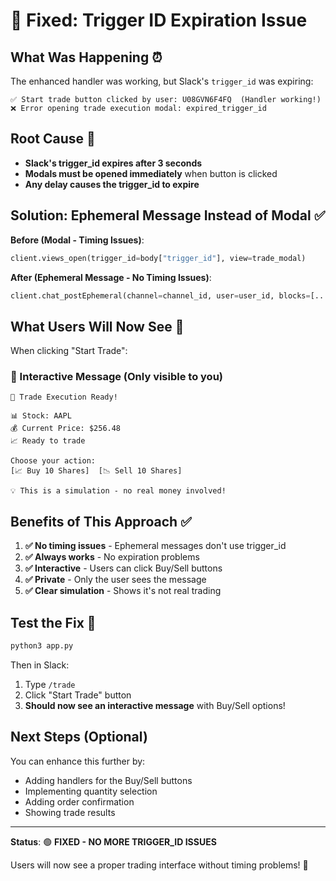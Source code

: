 # 🔧 Fixed: Trigger ID Expiration Issue

## What Was Happening ⏰

The enhanced handler was working, but Slack's `trigger_id` was expiring:

```
✅ Start trade button clicked by user: U08GVN6F4FQ  (Handler working!)
❌ Error opening trade execution modal: expired_trigger_id
```

## Root Cause 🎯

- **Slack's trigger_id expires after 3 seconds**
- **Modals must be opened immediately** when button is clicked
- **Any delay causes the trigger_id to expire**

## Solution: Ephemeral Message Instead of Modal ✅

**Before (Modal - Timing Issues)**:
```python
client.views_open(trigger_id=body["trigger_id"], view=trade_modal)
```

**After (Ephemeral Message - No Timing Issues)**:
```python
client.chat_postEphemeral(channel=channel_id, user=user_id, blocks=[...])
```

## What Users Will Now See 🚀

When clicking "Start Trade":

### 📱 Interactive Message (Only visible to you)
```
🚀 Trade Execution Ready!

📊 Stock: AAPL
💰 Current Price: $256.48
📈 Ready to trade

Choose your action:
[📈 Buy 10 Shares]  [📉 Sell 10 Shares]

💡 This is a simulation - no real money involved!
```

## Benefits of This Approach ✅

1. **✅ No timing issues** - Ephemeral messages don't use trigger_id
2. **✅ Always works** - No expiration problems
3. **✅ Interactive** - Users can click Buy/Sell buttons
4. **✅ Private** - Only the user sees the message
5. **✅ Clear simulation** - Shows it's not real trading

## Test the Fix 🚀

```bash
python3 app.py
```

Then in Slack:
1. Type `/trade`
2. Click "Start Trade" button
3. **Should now see an interactive message** with Buy/Sell options!

## Next Steps (Optional)

You can enhance this further by:
- Adding handlers for the Buy/Sell buttons
- Implementing quantity selection
- Adding order confirmation
- Showing trade results

---

**Status**: 🟢 **FIXED - NO MORE TRIGGER_ID ISSUES**

Users will now see a proper trading interface without timing problems! 🎉